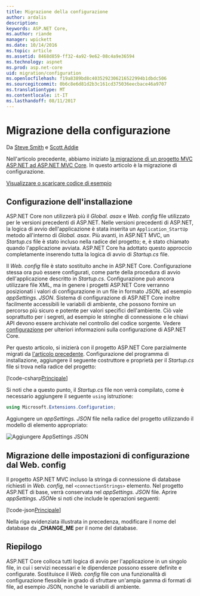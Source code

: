 ```yaml
---
title: Migrazione della configurazione
author: ardalis
description: 
keywords: ASP.NET Core,
ms.author: riande
manager: wpickett
ms.date: 10/14/2016
ms.topic: article
ms.assetid: 8468d859-ff32-4a92-9e62-08c4a9e36594
ms.technology: aspnet
ms.prod: asp.net-core
uid: migration/configuration
ms.openlocfilehash: f19a8389bd8c4035292306216522994b1dbdc506
ms.sourcegitcommit: 0b6c8e6d81d2b3c161cd375036eecbace46a9707
ms.translationtype: MT
ms.contentlocale: it-IT
ms.lasthandoff: 08/11/2017
---
```

# <a name="migrating-configuration"></a>Migrazione della configurazione

Da [Steve Smith](http://ardalis.com) e [Scott Addie](https://scottaddie.com)

Nell'articolo precedente, abbiamo iniziato [la migrazione di un progetto MVC ASP.NET ad ASP.NET MVC Core](mvc.md). In questo articolo è la migrazione di configurazione.

[Visualizzare o scaricare codice di esempio](https://github.com/aspnet/Docs/tree/master/aspnetcore/migration/configuration/samples)

## <a name="setup-configuration"></a>Configurazione dell'installazione

ASP.NET Core non utilizzerà più il *Global. asax* e *Web. config* file utilizzato per le versioni precedenti di ASP.NET. Nelle versioni precedenti di ASP.NET, la logica di avvio dell'applicazione è stata inserita un `Application_StartUp` metodo all'interno di *Global. asax*. Più avanti, in ASP.NET MVC, un *Startup.cs* file è stato incluso nella radice del progetto; e, è stato chiamato quando l'applicazione avviata. ASP.NET Core ha adottato questo approccio completamente inserendo tutta la logica di avvio di *Startup.cs* file.

Il *Web. config* file è stato sostituito anche in ASP.NET Core. Configurazione stessa ora può essere configurati, come parte della procedura di avvio dell'applicazione descritto in *Startup.cs*. Configurazione può ancora utilizzare file XML, ma in genere i progetti ASP.NET Core verranno posizionati i valori di configurazione in un file in formato JSON, ad esempio *appSettings. JSON*. Sistema di configurazione di ASP.NET Core inoltre facilmente accessibili le variabili di ambiente, che possono fornire un percorso più sicuro e potente per valori specifici dell'ambiente. Ciò vale soprattutto per i segreti, ad esempio le stringhe di connessione e le chiavi API devono essere archiviate nel controllo del codice sorgente. Vedere [configurazione](../fundamentals/configuration.md) per ulteriori informazioni sulla configurazione di ASP.NET Core.

Per questo articolo, si inizierà con il progetto ASP.NET Core parzialmente migrati da [l'articolo precedente](mvc.md). Configurazione del programma di installazione, aggiungere il seguente costruttore e proprietà per il *Startup.cs* file si trova nella radice del progetto:

[!code-csharp[Principale](configuration/samples/WebApp1/src/WebApp1/Startup.cs?range=11-21)]

Si noti che a questo punto, il *Startup.cs* file non verrà compilato, come è necessario aggiungere il seguente `using` istruzione:

```csharp
using Microsoft.Extensions.Configuration;
```

Aggiungere un *appSettings. JSON* file nella radice del progetto utilizzando il modello di elemento appropriato:

![Aggiungere AppSettings JSON](configuration/_static/add-appsettings-json.png)

## <a name="migrate-configuration-settings-from-webconfig"></a>Migrazione delle impostazioni di configurazione dal Web. config

Il progetto ASP.NET MVC incluso la stringa di connessione di database richiesti in *Web. config*, nel `<connectionStrings>` elemento. Nel progetto ASP.NET di base, verrà conservata nel *appSettings. JSON* file. Aprire *appSettings. JSON*e si noti che include le operazioni seguenti:

[!code-json[Principale](../migration/configuration/samples/WebApp1/src/WebApp1/appsettings.json?highlight=4)]


Nella riga evidenziata illustrata in precedenza, modificare il nome del database da **_CHANGE_ME** per il nome del database.

## <a name="summary"></a>Riepilogo

ASP.NET Core colloca tutti logica di avvio per l'applicazione in un singolo file, in cui i servizi necessari e le dipendenze possono essere definite e configurate. Sostituisce il *Web. config* file con una funzionalità di configurazione flessibile in grado di sfruttare un'ampia gamma di formati di file, ad esempio JSON, nonché le variabili di ambiente.
